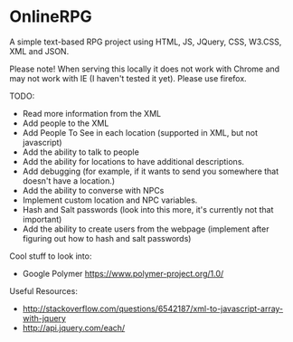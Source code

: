 # OnlineRPG
A simple text-based RPG project using HTML, JS, JQuery, CSS, W3.CSS,  XML and JSON.

Please note! When serving this locally it does not work with Chrome and may not work with IE (I haven't tested it yet). Please use firefox.

TODO:
- Read more information from the XML
- Add people to the XML
- Add People To See in each location (supported in XML, but not javascript)
- Add the ability to talk to people
- Add the ability for locations to have additional descriptions.
- Add debugging (for example, if it wants to send you somewhere that doesn't have a location.)
- Add the ability to converse with NPCs
- Implement custom location and NPC variables.
- Hash and Salt passwords (look into this more, it's currently not that important)
- Add the ability to create users from the webpage (implement after figuring out how to hash and salt passwords)

Cool stuff to look into: 
- Google Polymer https://www.polymer-project.org/1.0/

Useful Resources:
- http://stackoverflow.com/questions/6542187/xml-to-javascript-array-with-jquery
- http://api.jquery.com/each/

